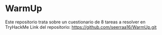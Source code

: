 # WarmUp
Este repositorio trata sobre un cuestionario de 8 tareas a resolver en TryHackMe
Link del repositorio: https://github.com/seerraa16/WarmUp.git
